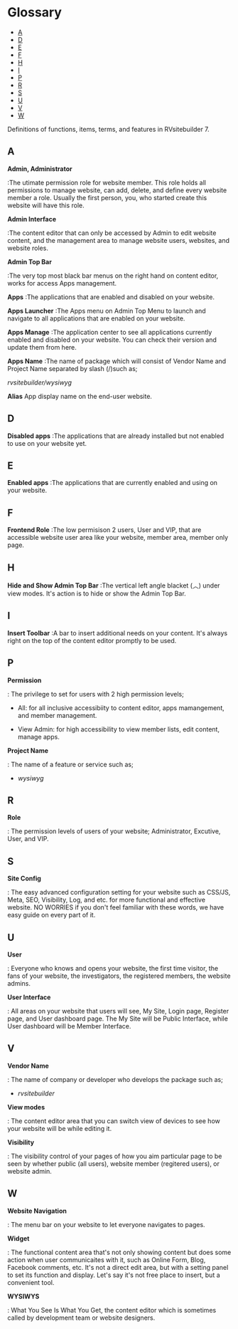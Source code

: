# Glossary

- [A](#a)
- [D](#d)
- [E](#e)
- [F](#f)
- [H](#h)
- [I](#i)
- [P](#p)
- [R](#r)
- [S](#s)
- [U](#u)
- [V](#v)
- [W](#w)

Definitions of functions, items, terms, and features in RVsitebuilder 7.

## A

**Admin, Administrator**

:The utimate permission role for website member. This role holds all permissions to manage website, can add, delete, and define every website member a role. Usually the first person, you, who started create this website will have this role.

**Admin Interface**

:The content editor that can only be accessed by Admin to edit website content, and the management area to manage website users, websites, and website roles.

**Admin Top Bar**

:The very top most black bar menus on the right hand on content editor, works for access Apps management.

**Apps**
:The applications that are enabled and disabled on your website.

**Apps Launcher**
:The Apps menu on Admin Top Menu to launch and navigate to all applications that are enabled on your website.

**Apps Manage**
:The application center to see all applications currently enabled and disabled on your website. You can check their version and update them from here.

**Apps Name**
:The name of package which will consist of Vendor Name and Project Name separated by slash (/)such as;

_rvsitebuilder/wysiwyg_

**Alias**
App display name on the end-user website.

## D

**Disabled apps**
:The applications that are already installed but not enabled to use on your website yet.

## E

**Enabled apps**
:The applications that are currently enabled and using on your website.

## F

**Frontend Role**
:The low permisison 2 users, User and VIP, that are accessible website user area like your website, member area, member only page.

## H

**Hide and Show Admin Top Bar**
:The vertical left angle blacket (︿) under view modes. It's action is to hide or show the Admin Top Bar.

## I

**Insert Toolbar**
:A bar to insert additional needs on your content. It's always right on the top of the content editor promptly to be used.

## P

**Permission**

: The privilege to set for users with 2 high permission levels;

- All: for all inclusive accessibiity to content editor, apps mamangement, and member management.

- View Admin: for high accessibility to view member lists, edit content, manage apps.

**Project Name**

: The name of a feature or service such as;

- *wysiwyg*

## R


**Role**

: The permission levels of users of your website; Administrator, Excutive, User, and VIP.

## S

**Site Config**

: The easy advanced configuration setting for your website such as CSS/JS, Meta, SEO, Visibility, Log, and etc. for more functional and effective website. NO WORRIES if you don't feel familiar with these words, we have easy guide on every part of it.

## U
**User**

: Everyone who knows and opens your website, the first time visitor, the fans of your website, the investigators, the registered members, the website admins.


**User Interface**

: All areas on your website that users will see, My Site, Login page, Register page, and User dashboard page. The My Site will be Public Interface, while User dashboard will be Member Interface.

## V
**Vendor Name**

: The name of company or developer who develops the package such as;

- *rvsitebuilder*


**View modes**

: The content editor area that you can switch view of devices to see how your website will be while editing it.


**Visibility**

: The visibility control of your pages of how you aim particular page to be seen by whether public (all users), website member (regitered users), or website admin.


## W
**Website Navigation**

: The menu bar on your website to let everyone navigates to pages.


**Widget**

: The functional content area that's not only showing content but does some action when user communicaites with it, such as Online Form, Blog, Facebook comments, etc. It's not a direct edit area, but with a setting panel to set its function and display. Let's say it's not free place to insert, but a convenient tool.


**WYSIWYS**

: What You See Is What You Get, the content editor which is sometimes called by development team or website designers.